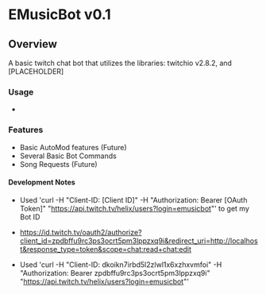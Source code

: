 # EMusicBot v0.1

## Overview
A basic twitch chat bot that utilizes the libraries: twitchio v2.8.2, and [PLACEHOLDER]

### Usage
- 

### Features
- Basic AutoMod features (Future)
- Several Basic Bot Commands 
- Song Requests (Future)

#### Development Notes

- Used 'curl -H "Client-ID: [Client ID]" -H "Authorization: Bearer [OAuth Token]" "https://api.twitch.tv/helix/users?login=emusicbot"' to get my Bot ID

- https://id.twitch.tv/oauth2/authorize?client_id=zpdbffu9rc3ps3ocrt5pm3lppzxq9i&redirect_uri=http://localhost&response_type=token&scope=chat:read+chat:edit

- Used 'curl -H "Client-ID: dkoikn7irbd5l2zlwl1x6xzhxvmfoi" -H "Authorization: Bearer zpdbffu9rc3ps3ocrt5pm3lppzxq9i" "https://api.twitch.tv/helix/users?login=emusicbot"'